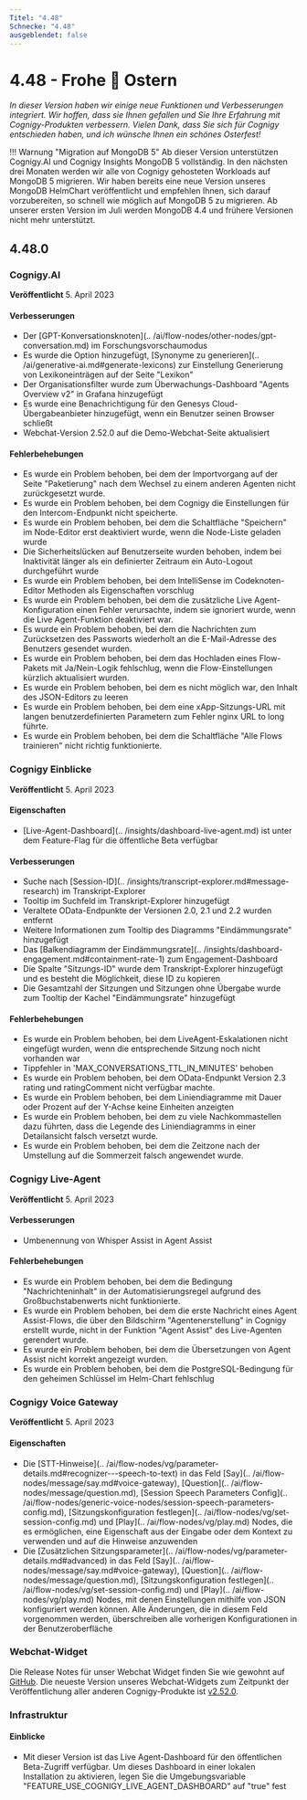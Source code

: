 ```yaml
---
Titel: "4.48"
Schnecke: "4.48"
ausgeblendet: false
---
```


# 4.48 - Frohe 🐇 Ostern

_In dieser Version haben wir einige neue Funktionen und Verbesserungen integriert. Wir hoffen, dass sie Ihnen gefallen und Sie Ihre Erfahrung mit Cognigy-Produkten verbessern. Vielen Dank, dass Sie sich für Cognigy entschieden haben, und ich wünsche Ihnen ein schönes Osterfest!_

!!! Warnung "Migration auf MongoDB 5"
    Ab dieser Version unterstützen Cognigy.AI und Cognigy Insights MongoDB 5 vollständig. In den nächsten drei Monaten werden wir alle von Cognigy gehosteten Workloads auf MongoDB 5 migrieren. Wir haben bereits eine neue Version unseres MongoDB HelmChart veröffentlicht und empfehlen Ihnen, sich darauf vorzubereiten, so schnell wie möglich auf MongoDB 5 zu migrieren. Ab unserer ersten Version im Juli werden MongoDB 4.4 und frühere Versionen nicht mehr unterstützt.

## 4.48.0

### Cognigy.AI

**Veröffentlicht** 5. April 2023

#### Verbesserungen

- Der [GPT-Konversationsknoten](.. /ai/flow-nodes/other-nodes/gpt-conversation.md) im Forschungsvorschaumodus
- Es wurde die Option hinzugefügt, [Synonyme zu generieren](.. /ai/generative-ai.md#generate-lexicons) zur Einstellung Generierung von Lexikoneinträgen auf der Seite "Lexikon"
- Der Organisationsfilter wurde zum Überwachungs-Dashboard "Agents Overview v2" in Grafana hinzugefügt
- Es wurde eine Benachrichtigung für den Genesys Cloud-Übergabeanbieter hinzugefügt, wenn ein Benutzer seinen Browser schließt
- Webchat-Version 2.52.0 auf die Demo-Webchat-Seite aktualisiert

#### Fehlerbehebungen

- Es wurde ein Problem behoben, bei dem der Importvorgang auf der Seite "Paketierung" nach dem Wechsel zu einem anderen Agenten nicht zurückgesetzt wurde.
- Es wurde ein Problem behoben, bei dem Cognigy die Einstellungen für den Intercom-Endpunkt nicht speicherte.
- Es wurde ein Problem behoben, bei dem die Schaltfläche "Speichern" im Node-Editor erst deaktiviert wurde, wenn die Node-Liste geladen wurde
- Die Sicherheitslücken auf Benutzerseite wurden behoben, indem bei Inaktivität länger als ein definierter Zeitraum ein Auto-Logout durchgeführt wurde
- Es wurde ein Problem behoben, bei dem IntelliSense im Codeknoten-Editor Methoden als Eigenschaften vorschlug
- Es wurde ein Problem behoben, bei dem die zusätzliche Live Agent-Konfiguration einen Fehler verursachte, indem sie ignoriert wurde, wenn die Live Agent-Funktion deaktiviert war.
- Es wurde ein Problem behoben, bei dem die Nachrichten zum Zurücksetzen des Passworts wiederholt an die E-Mail-Adresse des Benutzers gesendet wurden.
- Es wurde ein Problem behoben, bei dem das Hochladen eines Flow-Pakets mit Ja/Nein-Logik fehlschlug, wenn die Flow-Einstellungen kürzlich aktualisiert wurden.
- Es wurde ein Problem behoben, bei dem es nicht möglich war, den Inhalt des JSON-Editors zu leeren
- Es wurde ein Problem behoben, bei dem eine xApp-Sitzungs-URL mit langen benutzerdefinierten Parametern zum Fehler nginx URL to long führte.
- Es wurde ein Problem behoben, bei dem die Schaltfläche "Alle Flows trainieren" nicht richtig funktionierte.

### Cognigy Einblicke

**Veröffentlicht** 5. April 2023

#### Eigenschaften

- [Live-Agent-Dashboard](.. /insights/dashboard-live-agent.md) ist unter dem Feature-Flag für die öffentliche Beta verfügbar

#### Verbesserungen

- Suche nach [Session-ID](.. /insights/transcript-explorer.md#message-research) im Transkript-Explorer
- Tooltip im Suchfeld im Transkript-Explorer hinzugefügt
- Veraltete OData-Endpunkte der Versionen 2.0, 2.1 und 2.2 wurden entfernt
- Weitere Informationen zum Tooltip des Diagramms "Eindämmungsrate" hinzugefügt
- Das [Balkendiagramm der Eindämmungsrate](.. /insights/dashboard-engagement.md#containment-rate-1) zum Engagement-Dashboard
- Die Spalte "Sitzungs-ID" wurde dem Transkript-Explorer hinzugefügt und es besteht die Möglichkeit, diese ID zu kopieren
- Die Gesamtzahl der Sitzungen und Sitzungen ohne Übergabe wurde zum Tooltip der Kachel "Eindämmungsrate" hinzugefügt

#### Fehlerbehebungen

- Es wurde ein Problem behoben, bei dem LiveAgent-Eskalationen nicht eingefügt wurden, wenn die entsprechende Sitzung noch nicht vorhanden war
- Tippfehler in 'MAX_CONVERSATIONS_TTL_IN_MINUTES' behoben
- Es wurde ein Problem behoben, bei dem OData-Endpunkt Version 2.3 rating und ratingComment nicht verfügbar machte.
- Es wurde ein Problem behoben, bei dem Liniendiagramme mit Dauer oder Prozent auf der Y-Achse keine Einheiten anzeigten
- Es wurde ein Problem behoben, bei dem zu viele Nachkommastellen dazu führten, dass die Legende des Liniendiagramms in einer Detailansicht falsch versetzt wurde.
- Es wurde ein Problem behoben, bei dem die Zeitzone nach der Umstellung auf die Sommerzeit falsch angewendet wurde.

### Cognigy Live-Agent

**Veröffentlicht** 5. April 2023

#### Verbesserungen

- Umbenennung von Whisper Assist in Agent Assist

#### Fehlerbehebungen

- Es wurde ein Problem behoben, bei dem die Bedingung "Nachrichteninhalt" in der Automatisierungsregel aufgrund des Großbuchstabenwerts nicht funktionierte.
- Es wurde ein Problem behoben, bei dem die erste Nachricht eines Agent Assist-Flows, die über den Bildschirm "Agentenerstellung" in Cognigy erstellt wurde, nicht in der Funktion "Agent Assist" des Live-Agenten gerendert wurde.
- Es wurde ein Problem behoben, bei dem die Übersetzungen von Agent Assist nicht korrekt angezeigt wurden.
- Es wurde ein Problem behoben, bei dem die PostgreSQL-Bedingung für den geheimen Schlüssel im Helm-Chart fehlschlug

### Cognigy Voice Gateway

**Veröffentlicht** 5. April 2023

#### Eigenschaften

- Die [STT-Hinweise](.. /ai/flow-nodes/vg/parameter-details.md#recognizer---speech-to-text) in das Feld [Say](.. /ai/flow-nodes/message/say.md#voice-gateway), [Question](.. /ai/flow-nodes/message/question.md), [Session Speech Parameters Config](.. /ai/flow-nodes/generic-voice-nodes/session-speech-parameters-config.md), [Sitzungskonfiguration festlegen](.. /ai/flow-nodes/vg/set-session-config.md) und [Play](.. /ai/flow-nodes/vg/play.md) Nodes, die es ermöglichen, eine Eigenschaft aus der Eingabe oder dem Kontext zu verwenden und auf die Hinweise anzuwenden
- Die [Zusätzlichen Sitzungsparameter](.. /ai/flow-nodes/vg/parameter-details.md#advanced) in das Feld [Say](.. /ai/flow-nodes/message/say.md#voice-gateway), [Question](.. /ai/flow-nodes/message/question.md), [Sitzungskonfiguration festlegen](.. /ai/flow-nodes/vg/set-session-config.md) und [Play](.. /ai/flow-nodes/vg/play.md) Nodes, mit denen Einstellungen mithilfe von JSON konfiguriert werden können. Alle Änderungen, die in diesem Feld vorgenommen werden, überschreiben alle vorherigen Konfigurationen in der Benutzeroberfläche

### Webchat-Widget

Die Release Notes für unser Webchat Widget finden Sie wie gewohnt auf [GitHub](https://github.com/Cognigy/WebchatWidget/releases). Die neueste Version unseres Webchat-Widgets zum Zeitpunkt der Veröffentlichung aller anderen Cognigy-Produkte ist [v2.52.0](https://github.com/Cognigy/WebchatWidget/releases/tag/v2.52.0).

### Infrastruktur

#### Einblicke

- Mit dieser Version ist das Live Agent-Dashboard für den öffentlichen Beta-Zugriff verfügbar. Um dieses Dashboard in einer lokalen Installation zu aktivieren, legen Sie die Umgebungsvariable "FEATURE_USE_COGNIGY_LIVE_AGENT_DASHBOARD" auf "true" fest